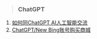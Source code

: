 > ### ChatGPT
1. [如何同ChatGPT AI人工智能交流](https://prompt.lper.cn/)
2. [ChatGPT/New Bing账号购买商城](https://shop.lper.cn/)
